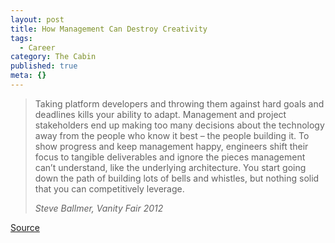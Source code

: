 ```yaml
---
layout: post
title: How Management Can Destroy Creativity
tags:
  - Career
category: The Cabin
published: true
meta: {}
---
```


> Taking platform developers and throwing them against hard goals and deadlines kills your ability to adapt. Management and project stakeholders end up making too many decisions about the technology away from the people who know it best – the people building it. To show progress and keep management happy, engineers shift their focus to tangible deliverables and ignore the pieces management can’t understand, like the underlying architecture. You start going down the path of building lots of bells and whistles, but nothing solid that you can competitively leverage.
>
> <cite>Steve Ballmer, Vanity Fair 2012</cite>

[Source](http://www.vanityfair.com/online/daily/2012/07/microsoft-downfall-emails-steve-ballmer)
